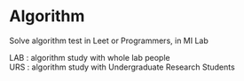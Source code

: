 # Algorithm
Solve algorithm test in Leet or Programmers, in MI Lab

LAB : algorithm study with whole lab people  
URS : algorithm study with Undergraduate Research Students
